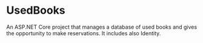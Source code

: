 # UsedBooks
An ASP.NET Core project that manages a database of used books and gives the opportunity to make reservations. 
It includes also Identity.
